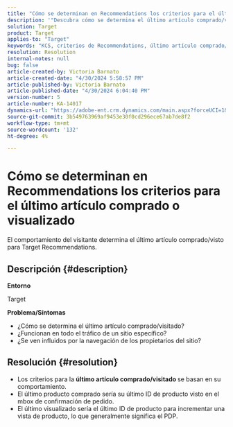 ```yaml
---
title: "Cómo se determinan en Recommendations los criterios para el último artículo comprado o visualizado"
description: '"Descubra cómo se determina el último artículo comprado/visualizado para Target Recommendations".'
solution: Target
product: Target
applies-to: "Target"
keywords: "KCS, criterios de Recommendations, último artículo comprado/visto, Target"
resolution: Resolution
internal-notes: null
bug: false
article-created-by: Victoria Barnato
article-created-date: "4/30/2024 5:58:57 PM"
article-published-by: Victoria Barnato
article-published-date: "4/30/2024 6:04:40 PM"
version-number: 5
article-number: KA-14017
dynamics-url: "https://adobe-ent.crm.dynamics.com/main.aspx?forceUCI=1&pagetype=entityrecord&etn=knowledgearticle&id=f1a4cd4e-1b07-ef11-9f89-000d3a31b84a"
source-git-commit: 3b549763969af9453e30f0cd296ece67ab7de8f2
workflow-type: tm+mt
source-wordcount: '132'
ht-degree: 4%

---
```


# Cómo se determinan en Recommendations los criterios para el último artículo comprado o visualizado


El comportamiento del visitante determina el último artículo comprado/visto para Target Recommendations.

## Descripción {#description}


<b>Entorno</b>

Target



<b>Problema/Síntomas</b>

- ¿Cómo se determina el último artículo comprado/visitado?
- ¿Funcionan en todo el tráfico de un sitio específico?
- ¿Se ven influidos por la navegación de los propietarios del sitio?





## Resolución {#resolution}


- Los criterios para la <b>último artículo comprado/visitado </b>se basan en su comportamiento.
- El último producto comprado sería su último ID de producto visto en el mbox de confirmación de pedido.
- El último visualizado sería el último ID de producto para incrementar una vista de producto, lo que generalmente significa el PDP.

